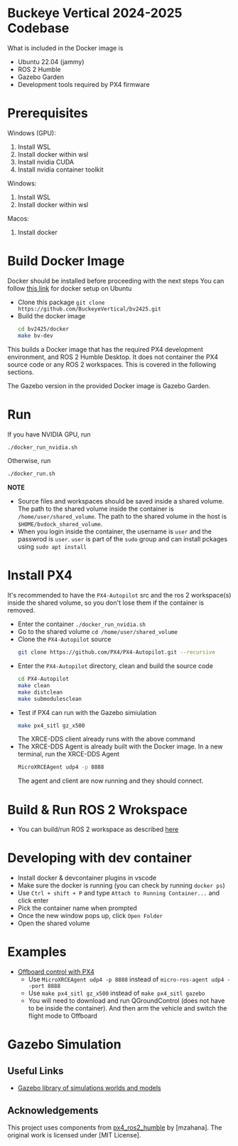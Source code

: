 # Buckeye Vertical 2024-2025 Codebase

What is included in the Docker image is
* Ubuntu 22.04 (jammy)
* ROS 2 Humble
* Gazebo Garden
* Development tools required by PX4 firmware

# Prerequisites
Windows (GPU):
1) Install WSL
2) Install docker within wsl
3) Install nvidia CUDA
4) Install nvidia container toolkit

Windows:
1) Install WSL
2) Install docker within wsl

Macos:
1) Install docker

# Build Docker Image
Docker should be installed before proceeding with the next steps
You can follow [this link](https://docs.docker.com/engine/install/ubuntu/) for docker setup on Ubuntu

* Clone this package `git clone https://github.com/BuckeyeVertical/bv2425.git`
* Build the docker image
    ```bash 
    cd bv2425/docker
    make bv-dev
    ```

This builds a Docker image that has the required PX4 development environment, and ROS 2 Humble Desktop. It does not container the PX4 source code or any ROS 2 workspaces. This is covered in the following sections.

The Gazebo version in the provided Docker image is Gazebo Garden.

# Run
If you have NVIDIA GPU, run
```bash
./docker_run_nvidia.sh
```
Otherwise, run
```bash
./docker_run.sh
```

**NOTE**

* Source files and workspaces should be saved inside a shared volume. The path to the shared volume inside the container is `/home/user/shared_volume`. The path to the shared volume in the host is `$HOME/bvdock_shared_volume`.
* When you login inside the container, the username is `user` and the passwrod is `user`. `user` is part of the `sudo` group and can install pckages using `sudo apt install`

# Install PX4
It's recommended to have the `PX4-Autopilot` src and the ros 2 workspace(s) inside the shared volume, so you don't lose them if the container is removed.

* Enter the container `./docker_run_nvidia.sh`
* Go to the shared volume `cd /home/user/shared_volume`
* Clone the `PX4-Autopilot` source 
    ```bash
    git clone https://github.com/PX4/PX4-Autopilot.git --recursive
    ```
* Enter the `PX4-Autopilot` directory, clean and build the source code
    ```bash
    cd PX4-Autopilot
    make clean
    make distclean
    make submodulesclean
    ```
* Test if PX4 can run  with the Gazebo simiulation 
    ```bash
    make px4_sitl gz_x500
    ```
    The XRCE-DDS client already runs with the above command
* The XRCE-DDS Agent is already built with the Docker image. In a new terminal, run the XRCE-DDS Agent
    ```bash
    MicroXRCEAgent udp4 -p 8888
    ```
    The agent and client are now running and they should connect.

# Build & Run ROS 2 Wrokspace
* You can build/run ROS 2 workspace as described [here](https://docs.px4.io/main/en/ros/ros2_comm.html#build-ros-2-workspace)

# Developing with dev container
* Install docker & devcontainer plugins in vscode
* Make sure the docker is running (you can check by running `docker ps`)
* Use `Ctrl + shift + P` and type `Attach to Running Container...` and click enter
* Pick the container name when prompted
* Once the new window pops up, click `Open Folder`
* Open the shared volume

# Examples
* [Offboard control with PX4](https://github.com/Jaeyoung-Lim/px4-offboard)
    * Use `MicroXRCEAgent udp4 -p 8888` instead of `micro-ros-agent udp4 --port 8888`
    * Use `make px4_sitl gz_x500` instead of `make px4_sitl gazebo`
    * You will need to download and run QGroundControl (does not have to be inside the container). And then arm the vehicle and switch the flight mode to Offboard

# Gazebo Simulation
## Useful Links
* [Gazebo library of simulations worlds and models](https://app.gazebosim.org/fuel)

## Acknowledgements

This project uses components from [px4_ros2_humble](https://github.com/mzahana/px4_ros2_humble) by [mzahana]. The original work is licensed under [MIT License].